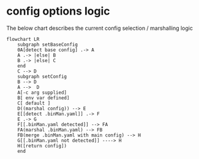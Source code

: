 # config options logic

The below chart describes the current config selection / marshalling logic

```mermaid
flowchart LR
    subgraph setBaseConfig
    0A[detect base config] .-> A 
    A .-> |else| B
    B .-> |else| C
    end
    C --> D
    subgraph setConfig
    B --> D
    A -->  D
    A[-c arg supplied]
    B[ env var defined] 
    C[ default ] 
    D((marshal config)) --> E
    E[[detect .binMan.yaml]] .-> F
    E .-> G
    F[[.binMan.yaml detected]] --> FA
    FA(marshal .binMan.yaml) --> FB
    FB(merge .binMan.yaml with main config) --> H
    G[[.binMan.yaml not detected]] ----> H
    H([return config])
    end
```
